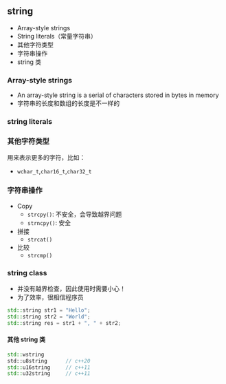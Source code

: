 ## string

- Array-style strings
- String literals（常量字符串）
- 其他字符类型
- 字符串操作
- string 类


### Array-style strings

- An array-style string is a serial of characters stored in bytes in memory
- 字符串的长度和数组的长度是不一样的

### string literals


### 其他字符类型

用来表示更多的字符，比如：

- `wchar_t`,`char16_t`,`char32_t`

### 字符串操作

- Copy
  - `strcpy()`: 不安全，会导致越界问题
  - `strncpy()`: 安全
- 拼接
  - `strcat()`
- 比较
  - `strcmp()`

### string class

- 并没有越界检查，因此使用时需要小心！
- 为了效率，很相信程序员

```c++
std::string str1 = "Hello";
std::string str2 = "World";
std::string res = str1 + ", " + str2;
```

#### 其他 string 类

```c++
std::wstring
std::u8string      // c++20
std::u16string     // c++11   
std::u32string     // c++11     
```